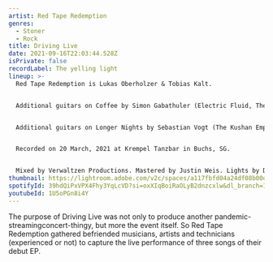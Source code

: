 ```yaml
---
artist: Red Tape Redemption
genres:
  - Stoner
  - Rock
title: Driving Live
date: 2021-09-16T22:03:44.528Z
isPrivate: false
recordLabel: The yelling light
lineup: >-
  Red Tape Redemption is Lukas Oberholzer & Tobias Kalt.


  Additional guitars on Coffee by Simon Gabathuler (Electric Fluid, The Mailbox Project).


  Additional guitars on Longer Nights by Sebastian Vogt (The Kushan Empire, Forlet Sires, Megaton Sword).


  Recorded on 20 March, 2021 at Krempel Tanzbar in Buchs, SG. 


  Mixed by Verwaltzen Productions. Mastered by Justin Weis. Lights by Daniele Brumana. Technical assistants by Manuel Steiner. Camera operators: David Gabathuler & Jonathan Giger. Video editing by David Gabathuler.
thumbnail: https://lightroom.adobe.com/v2c/spaces/a117fbfd04a24df08b00dc7343422215/assets/e0cf2cccc6c66167c41a84c0995992a2/revisions/5319c09e4c5c40908d3098315ed0bdd2/renditions/c9c6be3becfedb088a2bdf638c7bb00f
spotifyId: 39hdQiPxVPX4Fhy3YqLcVD?si=oxXIqBoiRaOLyB2dnzcxlw&dl_branch=1
youtubeId: 1U5oPGn8i4Y
---
```

The purpose of Driving Live was not only to produce another pandemic-streamingconcert-thingy, but more the event itself. So Red Tape Redemption gathered befriended musicians, artists and technicians (experienced or not) to capture the live performance of three songs of their debut EP.